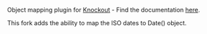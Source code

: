 Object mapping plugin for [Knockout](http://knockoutjs.com/) - Find the documentation [here](http://knockoutjs.com/documentation/plugins-mapping.html).

This fork adds the ability to map the ISO dates to Date() object.
